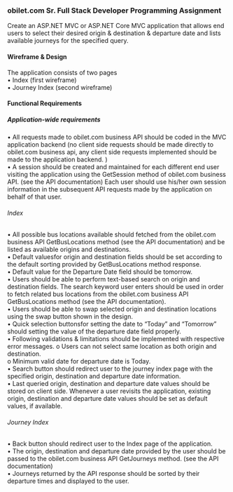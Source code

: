 ### obilet.com Sr. Full Stack Developer Programming Assignment

Create an ASP.NET MVC or ASP.NET Core MVC application that allows end users to select their desired origin
& destination & departure date and lists available journeys for the specified query.

#### Wireframe & Design
The application consists of two pages<br>
• Index (first wireframe)<br>
• Journey Index (second wireframe)

#### Functional Requirements 
  ##### Application-wide requirements
• All requests made to obilet.com business API should be coded in the MVC application backend (no client
side requests should be made directly to obilet.com business api, any client side requests implemented
should be made to the application backend. )<br>
• A session should be created and maintained for each different end user visiting the application using the
GetSession method of obilet.com business API. (see the API documentation) Each user should use his/her
own session information in the subsequent API requests made by the application on behalf of that user.
   ###### Index
• All possible bus locations available should fetched from the obilet.com business API GetBusLocations
method (see the API documentation) and be listed as available origins and destinations.<br>
• Default valuesfor origin and destination fields should be set according to the default sorting provided
by GetBusLocations method response.<br>
• Default value for the Departure Date field should be tomorrow.<br>
• Users should be able to perform text-based search on origin and destination fields. The search keyword user
enters should be used in order to fetch related bus locations from the obilet.com business API
GetBusLocations method (see the API documentation).<br>
• Users should be able to swap selected origin and destination locations using the swap button shown in
the design.<br>
• Quick selection buttonsfor setting the date to “Today” and “Tomorrow” should setting the value of
the departure date field properly.<br>
• Following validations & limitations should be implemented with respective error messages.
o Users can not select same location as both origin and destination.<br>
o Minimum valid date for departure date is Today.<br>
• Search button should redirect user to the journey index page with the specified origin, destination
and departure date information.<br>
• Last queried origin, destination and departure date values should be stored on client side. Whenever a user
revisits the application, existing origin, destination and departure date values should be set as default
values, if available.<br>
   ###### Journey Index
• Back button should redirect user to the Index page of the application.<br>
• The origin, destination and departure date provided by the user should be passed to the obilet.com
business API GetJourneys method. (see the API documentation)<br>
• Journeys returned by the API response should be sorted by their departure times and displayed to the user.
